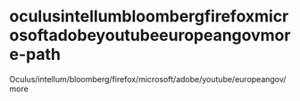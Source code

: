 # oculusintellumbloombergfirefoxmicrosoftadobeyoutubeeuropeangovmore-path
Oculus/intellum/bloomberg/firefox/microsoft/adobe/youtube/europeangov/more
